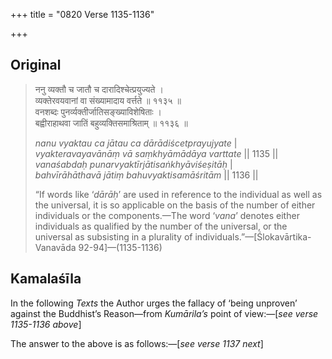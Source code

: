 +++
title = "0820 Verse 1135-1136"

+++
## Original 
>
> ननु व्यक्तौ च जातौ च दारादिश्चेत्प्रयुज्यते ।  
> व्यक्तेरवयवानां वा संख्यामादाय वर्त्तते ॥ ११३५ ॥  
> वनशब्दः पुनर्व्यक्तीर्जातिसङ्ख्याविशेषिताः ।  
> बह्वीराहाथवा जातिं बहुव्यक्तिसमाश्रिताम् ॥ ११३६ ॥ 
>
> *nanu vyaktau ca jātau ca dārādiścetprayujyate* \|  
> *vyakteravayavānāṃ vā saṃkhyāmādāya varttate* \|\| 1135 \|\|  
> *vanaśabdaḥ punarvyaktīrjātisaṅkhyāviśeṣitāḥ* \|  
> *bahvīrāhāthavā jātiṃ bahuvyaktisamāśritām* \|\| 1136 \|\| 
>
> “If words like ‘*dārāḥ*’ are used in reference to the individual as well as the universal, it is so applicable on the basis of the number of either individuals or the components.—The word ‘*vana*’ denotes either individuals as qualified by the number of the universal, or the universal as subsisting in a plurality of individuals.”—[Ślokavārtika-Vanavāda 92-94]—(1135-1136)



## Kamalaśīla

In the following *Texts* the Author urges the fallacy of ‘being unproven’ against the Buddhist’s Reason—from *Kumārila’s* point of view:—[*see verse 1135-1136 above*]

The answer to the above is as follows:—[*see verse 1137 next*]


